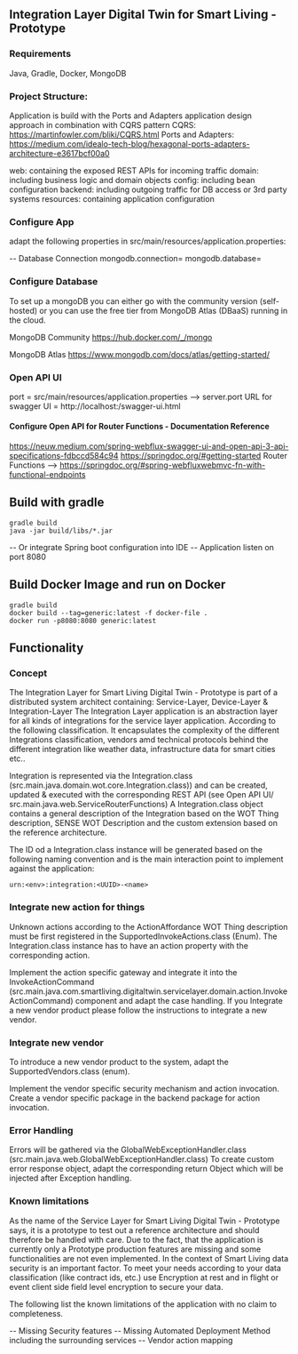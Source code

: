 ## Integration Layer Digital Twin for Smart Living - Prototype
### Requirements
Java, Gradle, Docker, MongoDB

### Project Structure: 

Application is build with the Ports and Adapters application design approach in combination with CQRS pattern
CQRS: https://martinfowler.com/bliki/CQRS.html
Ports and Adapters: https://medium.com/idealo-tech-blog/hexagonal-ports-adapters-architecture-e3617bcf00a0

web: containing the exposed REST APIs for incoming traffic 
domain: including business logic and domain objects
config: including bean configuration
backend: including outgoing traffic for DB access or 3rd party systems
resources: containing application configuration

### Configure App
adapt the following properties in src/main/resources/application.properties: 

-- Database Connection
mongodb.connection=<connection string>
mongodb.database=<database>

### Configure Database
To set up a mongoDB you can either go with the community version (self-hosted) or you can use the free tier from MongoDB Atlas (DBaaS) running in the cloud.

MongoDB Community
https://hub.docker.com/_/mongo

MongoDB Atlas
https://www.mongodb.com/docs/atlas/getting-started/

### Open API UI
port = src/main/resources/application.properties --> server.port
URL for swagger UI = http://localhost:<port>/swagger-ui.html

#### Configure Open API for Router Functions - Documentation Reference
https://neuw.medium.com/spring-webflux-swagger-ui-and-open-api-3-api-specifications-fdbccd584c94
https://springdoc.org/#getting-started
Router Functions --> https://springdoc.org/#spring-webfluxwebmvc-fn-with-functional-endpoints

## Build with gradle
```
gradle build
java -jar build/libs/*.jar
```
-- Or integrate Spring boot configuration into IDE
-- Application listen on port 8080

## Build Docker Image and run on Docker

```
gradle build
docker build --tag=generic:latest -f docker-file .
docker run -p8080:8080 generic:latest
```

## Functionality

### Concept 
The Integration Layer for Smart Living Digital Twin - Prototype is part of a distributed system architect containing: Service-Layer, Device-Layer & Integration-Layer
The Integration Layer application is an abstraction layer for all kinds of integrations for the service layer application. According to the following classification.
It encapsulates the complexity of the different Integrations classification, vendors amd technical protocols behind the different integration like weather data, infrastructure data for smart cities etc..

Integration is represented via the Integration.class (src.main.java.domain.wot.core.Integration.class)) and can be created, updated & executed with the corresponding REST API (see Open API UI/ src.main.java.web.ServiceRouterFunctions)
A Integration.class object contains a general description of the Integration based on the WOT Thing description, SENSE WOT Description and the custom extension based on the reference architecture.

The ID od a Integration.class instance will be generated based on the following naming convention and is the main interaction point to implement against the application:
```
urn:<env>:integration:<UUID>-<name>
```

### Integrate new action for things

Unknown actions according to the ActionAffordance WOT Thing description must be first registered in the SupportedInvokeActions.class (Enum).
The Integration.class instance has to have an action property with the corresponding action.

Implement the action specific gateway and integrate it into the InvokeActionCommand (src.main.java.com.smartliving.digitaltwin.servicelayer.domain.action.InvokeActionCommand) component and adapt the case handling. 
If you Integrate a new vendor product please follow the instructions to integrate a new vendor.

### Integrate new vendor
To introduce a new vendor product to the system, adapt the SupportedVendors.class (enum). 

Implement the vendor specific security mechanism and action invocation. 
Create a vendor specific package in the backend package for action invocation.

### Error Handling
Errors will be gathered via the GlobalWebExceptionHandler.class (src.main.java.web.GlobalWebExceptionHandler.class)
To create custom error response object, adapt the corresponding return Object which will be injected after Exception handling. 

### Known limitations
As the name of the Service Layer for Smart Living Digital Twin - Prototype says, it is a prototype to test out a reference architecture and should therefore be handled with care. 
Due to the fact, that the application is currently only a Prototype production features are missing and some functionalities are not even implemented. 
In the context of Smart Living data security is an important factor. To meet your needs according to your data classification (like contract ids, etc.) 
use Encryption at rest and in flight or event client side field level encryption to secure your data.

The following list the known limitations of the application with no claim to completeness.

-- Missing Security features
-- Missing Automated Deployment Method including the surrounding services
-- Vendor action mapping
 



